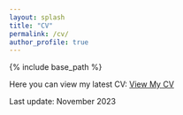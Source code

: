 ```yaml
---
layout: splash
title: "CV"
permalink: /cv/
author_profile: true
---
```

{% include base_path %}

Here you can view my latest CV:
[View My CV](../files/IBRAHIM_IBRAHIMOV_CV.pdf)

Last update: November 2023

